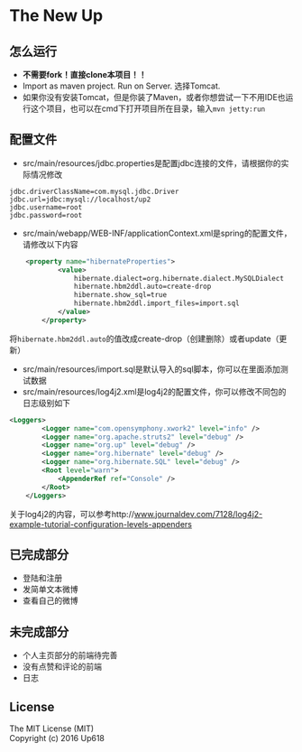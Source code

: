 # The New Up
## 怎么运行
* __不需要fork！直接clone本项目！！__
* Import as maven project. Run on Server. 选择Tomcat.
* 如果你没有安装Tomcat，但是你装了Maven，或者你想尝试一下不用IDE也运行这个项目，也可以在cmd下打开项目所在目录，输入``mvn jetty:run``  

## 配置文件
* src/main/resources/jdbc.properties是配置jdbc连接的文件，请根据你的实际情况修改
```
jdbc.driverClassName=com.mysql.jdbc.Driver
jdbc.url=jdbc:mysql://localhost/up2
jdbc.username=root
jdbc.password=root
```
* src/main/webapp/WEB-INF/applicationContext.xml是spring的配置文件，请修改以下内容
```xml
    <property name="hibernateProperties">
			<value>
				hibernate.dialect=org.hibernate.dialect.MySQLDialect
				hibernate.hbm2ddl.auto=create-drop
				hibernate.show_sql=true
				hibernate.hbm2ddl.import_files=import.sql
			</value>
		</property>
```
将``hibernate.hbm2ddl.auto``的值改成create-drop（创建删除）或者update（更新）
* src/main/resources/import.sql是默认导入的sql脚本，你可以在里面添加测试数据
* src/main/resources/log4j2.xml是log4j2的配置文件，你可以修改不同包的日志级别如下
```xml
<Loggers>
		<Logger name="com.opensymphony.xwork2" level="info" />
		<Logger name="org.apache.struts2" level="debug" />
		<Logger name="org.up" level="debug" />
		<Logger name="org.hibernate" level="debug" />
		<Logger name="org.hibernate.SQL" level="debug" />
		<Root level="warn">
			<AppenderRef ref="Console" />
		</Root>
	</Loggers>
```
关于log4j2的内容，可以参考http://www.journaldev.com/7128/log4j2-example-tutorial-configuration-levels-appenders

## 已完成部分
* 登陆和注册  
* 发简单文本微博
* 查看自己的微博

## 未完成部分
* 个人主页部分的前端待完善
* 没有点赞和评论的前端
* 日志

## License
The MIT License (MIT)  
Copyright (c) 2016 Up618